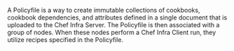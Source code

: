 A Policyfile is a way to create immutable collections of cookbooks, cookbook dependencies, and attributes defined in a single document that is uploaded to the Chef Infra Server. The Policyfile is then associated with a group of nodes. When these nodes perform a Chef Infra Client run, they utilize recipes specified in the Policyfile.